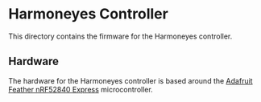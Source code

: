 # Harmoneyes Controller

This directory contains the firmware for the Harmoneyes controller.

## Hardware

The hardware for the Harmoneyes controller is based around the [Adafruit Feather nRF52840 Express](https://www.adafruit.com/product/4062) microcontroller.